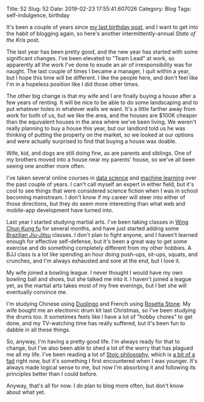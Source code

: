 Title: 52
Slug: 52
Date: 2019-02-23 17:55:41.607026
Category: Blog
Tags: self-indulgence, birthday

It's been a couple of years since [my last birthday post](http://undefinedvalue.com/50.html), and I want to get into the habit of blogging again, so here's another intermittently-annual _State of the Kris_ post.

The last year has been pretty good, and the new year has started with some significant changes.  I've been elevated to "Team Lead" at work, so apparently all the work I've done to exude an air of irresponsibility was for naught.  The last couple of times I became a manager, I quit within a year, but I hope this time will be different.  I like the people here, and don't feel like I'm in a hopeless position like I did those other times.

The other big change is that my wife and I are finally buying a house after a few years of renting.  It will be nice to be able to do some landscaping and to put whatever holes in whatever walls we want.  It's a little farther away from work for both of us, but we like the area, and the houses are $100K cheaper than the equivalent houses in the area where we've been living.  We weren't really planning to buy a house this year, but our landlord told us he was thinking of putting the property on the market, so we looked at our options and were actually surprised to find that buying a house was doable.

Wife, kid, and dogs are still doing fine, as are parents and siblings.  One of my brothers moved into a house near my parents' house, so we've all been seeing one another more often.  

I've taken several online courses in [data science](https://en.wikipedia.org/wiki/Data_science) and [machine learning](https://en.wikipedia.org/wiki/Machine_learning) over the past couple of years.  I can't call myself an expert in either field, but it's cool to see things that were considered science fiction when I was in school becoming mainstream.  I don't know if my career will steer into either of those directions, but they do seem more interesting than what web and mobile-app development have turned into.

Last year I started studying martial arts.  I've been taking classes in [Wing Chun Kung fu](https://en.wikipedia.org/wiki/Wing_Chun) for several months, and have just started adding some [Brazilian Jiu-Jitsu](https://en.wikipedia.org/wiki/Brazilian_jiu-jitsu) classes.  I don't plan to fight anyone, and I haven't learned enough for effective self-defense, but it's been a great way to get some exercise and do something completely different from my other hobbies.  A BJJ class is a lot like spending an hour doing push-ups, sit-ups, squats, and crunches, and I'm always exhausted and sore at the end, but I love it.

My wife joined a bowling league.  I never thought I would have my own bowling ball and shoes, but she talked me into it.  I haven't joined a league yet, as the martial arts takes most of my free evenings, but I bet she will eventually convince me.

I'm studying Chinese using [Duolingo](https://www.duolingo.com) and French using [Rosetta Stone](https://www.rosettastone.com).  My wife bought me an electronic drum kit last Christmas, so I've been studying the drums too.  It sometimes feels like I have a lot of "hobby chores" to get done, and my TV-watching time has really suffered, but it's been fun to dabble in all these things.

So, anyway, I'm having a pretty good life.  I'm always ready for that to change, but I've also been able to shed a lot of the worry that has plagued me all my life.  I've been reading a lot of [Stoic philosophy](https://en.wikipedia.org/wiki/Stoicism), which is [a bit of a fad](https://qz.com/866030/stoicism-silicon-valley-tech-workers-are-reading-ryan-holiday-to-use-an-ancient-philosophy-as-a-life-hack/) right now, but it's something I first encountered when I was younger.  It's always made logical sense to me, but now I'm absorbing it and following its principles better than I could before.

Anyway, that's all for now.  I do plan to blog more often, but don't know about what yet.

